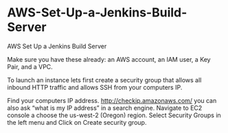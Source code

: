 # AWS-Set-Up-a-Jenkins-Build-Server
AWS Set Up a Jenkins Build Server

Make sure you have these already: an AWS account, an IAM user, a Key Pair, and a VPC.

To launch an instance lets first create a security group that allows all inbound HTTP traffic and allows SSH from your computers IP.

Find your computers IP address. http://checkip.amazonaws.com/ you can also ask “what is my IP address” in a search engine.	Navigate to EC2 console a choose the us-west-2 (Oregon) region. Select Security Groups in the left menu and Click on Create security group.

